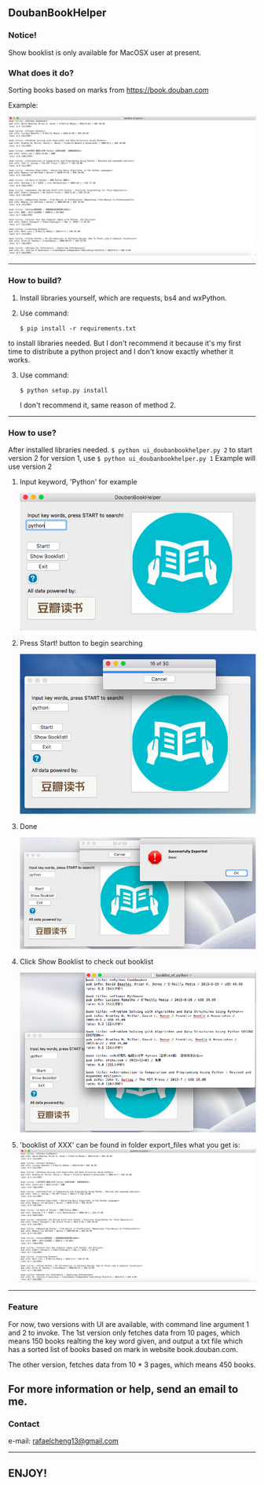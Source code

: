 ## DoubanBookHelper

### Notice!
Show booklist is only available for MacOSX user at present.

### What does it do?
Sorting books based on marks from https://book.douban.com

Example:

![](https://github.com/Rafael-Cheng/DoubanBookHelper/blob/master/resource/5.png?raw=true)

----

### How to build?
1. Install libraries yourself, which are requests, bs4 and wxPython.

2. Use command:
    ```
    $ pip install -r requirements.txt
    ```
to install libraries needed. But I don't recommend it because it's my first time to distribute a python project and I don't know exactly whether it works.

3. Use command: 
    ```
    $ python setup.py install
    ```
    I don't recommend it, same reason of method 2.

----

### How to use?
After installed libraries needed.
        ```
        $ python ui_doubanbookhelper.py 2
        ```
    to start version 2
    for version 1, use
        ```
        $ python ui_doubanbookhelper.py 1
        ```
Example will use version 2

1. Input keyword, 'Python' for example
    
    ![](https://github.com/Rafael-Cheng/DoubanBookHelper/blob/master/resource/1.png?raw=true)

2. Press Start! button to begin searching

    ![](https://github.com/Rafael-Cheng/DoubanBookHelper/blob/master/resource/2.png?raw=true)

3. Done

    ![](https://github.com/Rafael-Cheng/DoubanBookHelper/blob/master/resource/3.png?raw=true)

4. Click Show Booklist to check out booklist
    
    ![](https://github.com/Rafael-Cheng/DoubanBookHelper/blob/master/resource/4.png?raw=true)

5. 'booklist of XXX' can be found in folder export_files
what you get is:
    ![](https://github.com/Rafael-Cheng/DoubanBookHelper/blob/master/resource/5.png?raw=true)

----

### Feature
For now, two versions with UI are available, with command line argument 1 and
2 to invoke.
The 1st version only fetches data from 10 pages, which means 150 books 
realting the key word given, and output a txt file which has a sorted list 
of books based on mark in website book.douban.com.

The other  version, fetches data from 10 * 3 pages, which means 450 books. 

For more information or help, send an email to me.
----

### Contact
e-mail: rafaelcheng13@gmail.com

----

## ENJOY!
